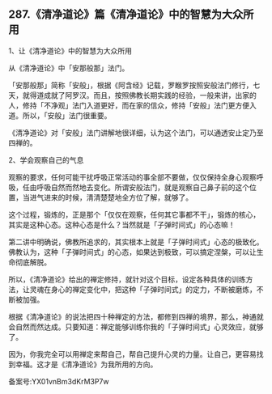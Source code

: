 ## 287.《清净道论》篇《清净道论》中的智慧为大众所用
1、让《清净道论》中的智慧为大众所用


从《清净道论》中「安那般那」法门。


「安那般那」简称「安般」，根据《阿含经》记载，罗睺罗按照安般法门修行，七天，就得道成就了阿罗汉。而且，按照佛教长期实践的经验，一般来讲，出家的人，修持「不净观」法门入道更好，而在家的信众，修持「安般」法门更方便入道。所以，「安般」法门很重要。


《清净道论》对「安般」法门讲解地很详细，认为这个法门，可以通透安止定乃至四禅的。


2、学会观察自己的气息


观察的要求，任何可能干扰呼吸正常活动的事全部不要做，仅仅保持全身心观察呼吸，任由呼吸自然而然地去变化。所谓安般法门，就是观察自己鼻子前的这个位置，当进气进来的时候，清清楚楚地全方位了解，就够了。


这个过程，锻炼的，正是那个「仅仅在观察，任何其它事都不干」，锻炼的核心，其实是这种心态。这种心态是什么？当然就是「子弹时间式」的心态嘛！


第二讲中明确说，佛教所追求的，其实根本上就是「子弹时间式」心态的极致化。佛教认为，这种「子弹时间式」的心态，如果达到极致，可以搞定涅槃，可以让生命彻底解脱。


所以，《清净道论》给出的禅定修持，就针对这个目标，设定各种具体的训练方法，让灵魂在身心的禅定变化中，把这种「子弹时间式」的定力，不断被磨炼，不断被加强。


根据《清净道论》的说法把四十种禅定的方法，都修到四禅的境界，那么，神通就会自然而然达成。只要知道：禅定能够训练你我的「子弹时间式」心灵效应，就够了。


因为，你我完全可以用禅定来帮自己，帮自己提升心灵的力量。让自己，更容易找到幸福。这才是《清净道论》为我所用的方向。


备案号:YX01vnBm3dKrM3P7w

